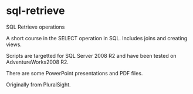 sql-retrieve
============

SQL Retrieve operations

A short course in the SELECT operation in SQL.
Includes joins and creating views.

Scripts are targetted for SQL Server 2008 R2 and have been tested on 
AdventureWorks2008 R2.

There are some PowerPoint presentations and PDF files.

Originally from PluralSight.
